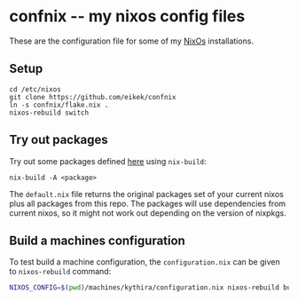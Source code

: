 # confnix -- my nixos config files

These are the configuration file for some of my
[NixOs](http://nixos.org) installations.

## Setup

    cd /etc/nixos
    git clone https://github.com/eikek/confnix
    ln -s confnix/flake.nix .
    nixos-rebuild switch


## Try out packages

Try out some packages defined [here](pkgs/) using `nix-build`:

    nix-build -A <package>

The `default.nix` file returns the original packages set of your
current nixos plus all packages from this repo. The packages will use
dependencies from current nixos, so it might not work out depending on
the version of nixpkgs.


## Build a machines configuration

To test build a machine configuration, the `configuration.nix` can be
given to `nixos-rebuild` command:

``` bash
NIXOS_CONFIG=$(pwd)/machines/kythira/configuration.nix nixos-rebuild build
```
